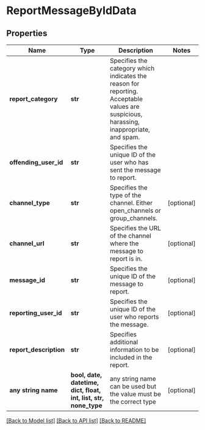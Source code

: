 # ReportMessageByIdData


## Properties
Name | Type | Description | Notes
------------ | ------------- | ------------- | -------------
**report_category** | **str** | Specifies the category which indicates the reason for reporting. Acceptable values are suspicious, harassing, inappropriate, and spam. | 
**offending_user_id** | **str** | Specifies the unique ID of the user who has sent the message to report. | 
**channel_type** | **str** | Specifies the type of the channel. Either open_channels or group_channels. | [optional] 
**channel_url** | **str** | Specifies the URL of the channel where the message to report is in. | [optional] 
**message_id** | **str** | Specifies the unique ID of the message to report. | [optional] 
**reporting_user_id** | **str** | Specifies the unique ID of the user who reports the message. | [optional] 
**report_description** | **str** | Specifies additional information to be included in the report. | [optional] 
**any string name** | **bool, date, datetime, dict, float, int, list, str, none_type** | any string name can be used but the value must be the correct type | [optional]

[[Back to Model list]](../README.md#documentation-for-models) [[Back to API list]](../README.md#documentation-for-api-endpoints) [[Back to README]](../README.md)


